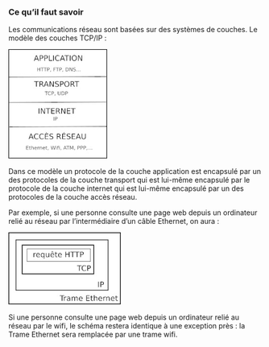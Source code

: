 ### Ce qu’il faut savoir

Les communications réseau sont basées sur des systèmes de couches.
Le modèle des couches TCP/IP :

![](img/c18c_6.jpg)

Dans ce modèle un protocole de la couche application est encapsulé par un des protocoles de la couche transport qui est lui-même encapsulé par le protocole de la couche internet qui est lui-même encapsulé par un des protocoles de la couche accès réseau.

Par exemple, si une personne consulte une page web depuis un ordinateur relié au réseau par l’intermédiaire d’un câble Ethernet, on aura :

![](img/c18c_4.jpg)

Si une personne consulte une page web depuis un ordinateur relié au réseau par le wifi, le  schéma restera identique à une exception près : la Trame Ethernet sera remplacée par une  trame wifi.
